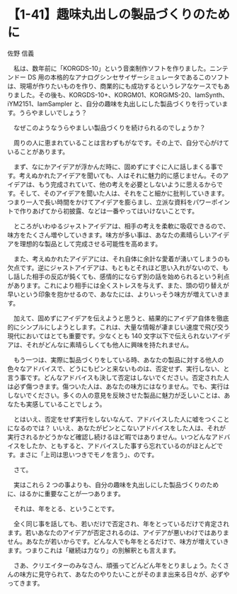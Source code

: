 # 【1-41】趣味丸出しの製品づくりのために

<div class="author">佐野 信義</div>

　私は、数年前に「KORGDS-10」という音楽制作ソフトを作りました。ニンテンドー DS 用の本格的なアナログシンセサイザーシミュレータであるこのソフトは、現場が作りたいものを作り、商業的にも成功するというレアなケースでもありました。その後も、KORGDS-10+、KORGM01、KORGiMS-20、IamSynth、iYM2151、IamSampler と、自分の趣味を丸出しにした製品づくりを行っています。うらやましいでしょう？

　なぜこのようなうらやましい製品づくりを続けられるのでしょうか？

　周りの人に恵まれていることは言わずもがなです。その上で、自分で心がけていることがあります。

　まず、なにかアイデアが浮かんだ時に、固めずにすぐに人に話しまくる事です。考えぬかれたアイデアを聞いても、人はそれに魅力的に感じません。そのアイデアは、もう完成されていて、他の考えを必要としないように思えるからです。そして、そのアイデアを聞いた人は、それをこと細かに批判していきます。つまり一人で長い時間をかけてアイデアを膨らまし、立派な資料をパワーポイントで作りあげてから初披露、などは一番やってはいけないことです。

　ところがいわゆるジャストアイデアは、相手の考えを柔軟に吸収できるので、味方をたくさん増やしていきます。味方が多い事は、あなたの素晴らしいアイデアを理想的な製品として完成させる可能性を高めます。

　また、考えぬかれたアイデアには、それ自体に余計な愛着が湧いてしまうのも欠点です。逆にジャストアイデアは、もともとそれほど思い入れがないので、もし話した相手の反応が鈍くても、感情的にならず別の話を始められるという利点があります。これにより相手には全くストレスを与えず、また、頭の切り替えが早いという印象を抱かせるので、あなたには、よりいっそう味方が増えていきます。

　加えて、固めずにアイデアを伝えようと思うと、結果的にアイデア自体を徹底的にシンプルにしようとします。これは、大量な情報が凄まじい速度で飛び交う現代においてはとても重要です。少なくとも 140 文字以下で伝えられないアイデアは、それがどんなに素晴らしくても他人に興味を持たれません。

　もう一つは、実際に製品づくりをしている時、あなたの製品に対する他人の色々なアドバイスで、どうにもピンと来ないものは、否定せず、実行しない、と言う事です。どんなアドバイスも決して否定はしないでください。否定された人は必ず傷つきます。傷ついた人は、あなたの味方にはなりません。でも、実行はしないでください。多くの人の意見を反映させた製品に魅力が乏しいことは、あなたも実感していることでしょう。

　とはいえ、否定をせず実行をしないなんて、アドバイスした人に嘘をつくことになるのでは？ いいえ、あなたがピンとこないアドバイスをした人は、それが実行されるかどうかなど確認し続けるほど暇ではありません。いつどんなアドバイスをしたか、ともすると、アドバイスした事すら忘れているのがほとんどです。まさに「上司は思いつきでモノを言う」、のです。

　さて。

　実はこれら 2 つの事よりも、自分の趣味を丸出しにした製品づくりのために、はるかに重要なことが一つあります。

　それは、年をとる、ということです。

　全く同じ事を話しても、若いだけで否定され、年をとっているだけで肯定されます。若いあなたのアイデアが否定されるのは、アイデアが悪いわけではありません。あなたが若いからです。どんな人でも年をとるだけで、味方が増えていきます。つまりこれは「継続は力なり」の別解釈とも言えます。

　さあ、クリエイターのみなさん、頑張ってどんどん年をとりましょう。たくさんの味方に見守られて、あなたのやりたいことがそのまま出来る日々が、必ずやってきます。
